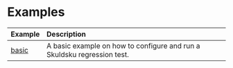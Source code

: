 Examples
========

|Example      |Description|
|:------------|:----------|
|[basic](example-basic/README.md)|A basic example on how to configure and run a Skuldsku regression test.|
